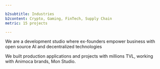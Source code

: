 ```yaml
---

b2subtitle: Industries
b2content: Crypto, Gaming, FinTech, Supply Chain
metric: 15 projects

---
```


We are a development studio where ex-founders empower business with open source AI and decentralized technologies


We built production applications and projects with millions TVL, working with Animoca brands, Mon Studio.


